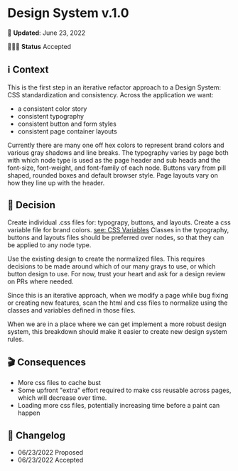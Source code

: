 # Design System v.1.0
📆 **Updated**: June 23, 2022

🙋🏽‍♀️ **Status** Accepted

## ℹ️ Context
This is the first step in an iterative refactor approach to a Design System: CSS standardization and consistency.
Across the application we want:
- a consistent color story
- consistent typography
- consistent button and form styles
- consistent page container layouts

Currently there are many one off hex colors to represent brand colors and various gray shadows and line breaks. The typography varies by page both with which node type is used as the page header and sub heads and the font-size, font-weight, and font-family of each node. Buttons vary from pill shaped, rounded boxes and default browser style. Page layouts vary on how they line up with the header.


## 🤔 Decision
Create individual .css files for: typograpy, buttons, and layouts. Create a css variable file for brand colors. [see: CSS Variables](https://developer.mozilla.org/en-US/docs/Web/CSS/Using_CSS_custom_properties)
Classes in the typography, buttons and layouts files should be preferred over nodes, so that they can be applied to any node type.

Use the existing design to create the normalized files. This requires decisions to be made around which of our many grays to use, or which button design to use. For now, trust your heart and ask for a design review on PRs where needed.

Since this is an iterative approach, when we modify a page while bug fixing or creating new features, scan the html and css files to normalize using the classes and variables defined in those files.

When we are in a place where we can get implement a more robust design system, this breakdown should make it easier to create new design system rules.

## 🎬 Consequences
- More css files to cache bust
- Some upfront "extra" effort required to make css reusable across pages, which will decrease over time.
- Loading more css files, potentially increasing time before a paint can happen

## 📝 Changelog
- 06/23/2022 Proposed
- 06/23/2022 Accepted